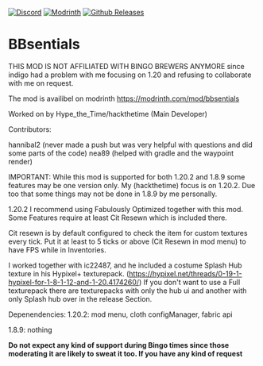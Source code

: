 [![Discord](https://img.shields.io/discord/1145639466216738816?style=plastic&logo=discord)](https://discord.gg/qr5mPRq8uG)
[![Modrinth](https://img.shields.io/modrinth/dt/Cp13oI7e?style=plastic&logo=modrinth)](https://modrinth.com/mod/bbsentials)
[![Github Releases](https://img.shields.io/github/downloads/HacktheTime/BBsentials/total?style=plastic&logo=github)](https://github.com/HacktheTime/bbsentials/releases)

# BBsentials
THIS MOD IS NOT AFFILIATED WITH BINGO BREWERS ANYMORE since indigo had a problem with me focusing
on 1.20 and refusing to collaborate with me on request.

The mod is availibel on modrinth https://modrinth.com/mod/bbsentials

Worked on by 
Hype_the_Time/hackthetime (Main Developer)

Contributors:

hannibal2 (never made a push but was very helpful with questions and did some parts of the code)
nea89 (helped with gradle and the waypoint render)

IMPORTANT:
While this mod is supported for both 1.20.2 and 1.8.9 some features may be one version only. My (hackthetime) focus is on 1.20.2. Due too that some things may not be done in 1.8.9 by me personally.

1.20.2
I recommend using Fabulously Optimized together with this mod.
Some Features require at least Cit Resewn which is included there.

Cit resewn is by default configured to check the item for custom textures every tick.
Put it at least to 5 ticks or above (Cit Resewn in mod menu) to have FPS while in Inventories.

I worked together with ic22487, and he included a costume Splash Hub texture in his Hypixel+ texturepack.
(https://hypixel.net/threads/0-19-1-hypixel-for-1-8-1-12-and-1-20.4174260/)
If you don't want to use a Full texturepack there are texturepacks with only the hub ui and another with only Splash hub over in the release Section.

Depenendencies:
1.20.2: mod menu, cloth configManager, fabric api

1.8.9: nothing


**Do not expect any kind of support during Bingo times since those moderating it are likely to sweat it too.
If you have any kind of request**

